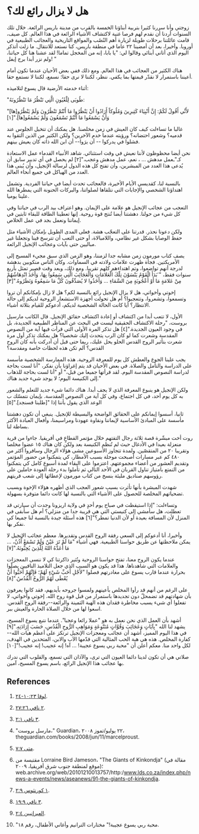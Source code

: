 # هل لا يزال رائع لك؟

زوجتي وأنا سررنا كثيرا بتربية أبناؤنا الخمسة بالقرب من مدينة باريس الرائعة.
خلال تلك السنوات أردنا أن نقدم لهم فرصا غنية لاكتشاف الأشياء الرائعة في هذا
العالم. كل صيف، قامت عائلتنا برحلات طويلة لزيارة أهم النُصُب والمواقع
التاريخية والعجائب الطبيعية في أوروبا. وأخيرا، بعد أن أمضينا ٢٢ عاما في منطقة
باريس، كنا نستعد للانتقال. ما زلت أتذكر اليوم الذي أتاني أبنائي وقالوا لي: "يا
بابا، إنه من المخجل تماما! لقد عشنا هنا كل حياتنا، ولم نزر أبدا برج إيفل! "

هناك الكثير من العجائب في هذا العالم. ومع ذلك ففي بعض الأحيان عندما تكون أمام
أعيننا باستمرار لا نقدّر قيمتها بما يكفي. ننظر، لكننا لا نرى حقا؛ نسمع، لكننا
لا نستمع حقا.

أثناء خدمته الأرضية قال يسوع لتلاميذه:

"طُوبَى لِلْعُيُونِ الَّتِي تَنْظُرُ مَا تَنْظُرُونَهُ:

"لأَنِّي أَقُولُ لَكُمْ: إِنَّ أَنْبِيَاءَ كَثِيرِينَ وَمُلُوكاً أَرَادُوا
أَنْ يَنْظُرُوا مَا أَنْتُمْ تَنْظُرُونَ وَلَمْ يَنْظُرُو[ها] وَأَنْ
يَسْمَعُوا مَا أَنْتُمْ تَسْمَعُونَ وَلَمْ يَسْمَعُو[ها]."[١]

غالبا ما تساءلت كيف كان العيش في زمن مخلصنا. هل يمكنك أن تتخيل الجلوس عند
قدميه؟ وشعور احتضانه؟ ورؤيته عندما خدم الآخرين؟ ولكن الكثير من الذين التقوا به
فشلوا في يدركوا -- أن يرَوا-- أن ابن الله ذاته كان يعيش بينهم.

نحن أيضا محظوظون لأننا نعيش في وقت استثنائي. شاهد الأنبياء القدماء عمل
الاستعادة كـ"ـعمل مدهش ... ، نعم، عمل مدهش وعجب."[٢] لم يحصل في أي تدبير سابق أن
يُدعى هذا العدد من المبشرين، وأن تفتح كل هذه الدول لرسالة الإنجيل، وأن يُبنى
هذا العدد من الهياكل في جميع أنحاء العالم.

بالنسبة لنا، كقديسي الأيام الأخيرة، فالعجائب تحدث أيضا في حياتنا الفردية.
وتشمل اهتداؤنا الشخصي والإجابات التي نتلقاها لصلواتنا، والبركات الحنونة التي
يمطرها الله علينا يوميا.

التعجب من عجائب الإنجيل هو علامة على الإيمان. وهو اعتراف بيد الرب في حياتنا
وفي كل شيء من حولنا. دهشتنا أيضا تُنتج قوة روحية. إنها تعطينا الطاقة للبقاء
ثابتين في إيماننا ونعمل بجد في عمل الخلاص.

ولكن دعونا نحذر. قدرتنا على التعجّب هشة. فعلى المدى الطويل بإمكان الأشياء مثل
حفظ الوصايا بشكل غير نظامي، واللامبالاة، أو حتى التعب أن تترسخ فينا وتجعلنا
غير مباليين حتى بآيات وعجائب الإنجيل الرائعة.

يصف كتاب مورمون زمن مشابه جدا لزمننا، وهو الزمن الذي سبق مجيء المسيح إلى
الأمريكتين. فجأة ظهرت علامات ولادته في السماوات. وكان الناس منكوبين بدهشة
لدرجة أنهم تواضعوا، وتم اهتداءهم كلهم تقريبا. ومع ذلك، وبعد وقت قصير تمثل
بأربع سنوات فقط، " َبَدَأَ الْقَوْمُ يَنْسَوْنَ تِلْكَ الْعَلامَاتِ
وَالْعَجَائِبَ الَّتِي سَمِعُوا بِهَا، وَأَخَذَ انْدِهَاشُهُمْ مِنْ عَلامَةٍ
مَا أَوْ أُعْجُوبَةٍ مِنَ السَّمَاءِ ... وَأَخَذُوا لا يُصَدِّقُونَ كُلَّ مَا
سَمِعُوهُ وَنَظَرُوهُ."[٣]

إخوتي وأخواتي، هل لا يزال الإنجيل رائع بالنسبة لكم؟ هل لا زال بإمكانكم أن تروا
وتسمعوا، وتشعروا، وتتعجبوا؟ أم هل تحولت أجهزة الاستشعار الروحية لديكم إلى حالة
الانتظار؟ أيا كانت الحالة الشخصية لديكم، أدعوكم للقيام بثلاثة أشياء.

الأول، لا تتعب أبدا من اكتشاف أو إعادة اكتشاف حقائق الإنجيل. قال الكاتب مارسيل
بروست، "رحلة الاكتشاف الحقيقية ليست في البحث عن المناظر الطبيعية الجديدة، بل
في وجود العيون الجديدة."[٤] هل تذكر المرة الأولى التي قرأت فيها آية من النصوص
المقدسة وشعرت كما لو كان الرب يتحدث إليك شخصيا؟ هل يمكنك تذكر أول مرة شعرت
بتأثير الروح القدس الحلو يحل عليك، ربما حتى قبل أن أدركت بأنه كان الروح القدس؟
ألم تكن هذه لحظات خاصة ومقدسة؟

يجب علينا الجوع والعطش كل يوم للمعرفة الروحية. هذه الممارسة الشخصية مأسسة على
الدراسة والتأمل والصلاة. في بعض الأحيان قد يتم إغراؤنا بأن نفكر، "أنا لست
بحاجة لدراسة النصوص المقدسة اليوم. لقد قرأتها جميعا من قبل،" أو "أنا لست بحاجة
للذهاب إلى الكنيسة اليوم؛ لا يوجد شيء جديد هناك."

ولكن الإنجيل هو ينبوع المعرفة الذي لا يجف أبدا. هناك دائما شيء جديد للتعلم
والشعور به كل يوم أحد، في كل اجتماع، وفي كل آية من النصوص المقدسة. بإيمان
نتمسّك ب الوعد الذي يقول بأننا إذا "[طلبنا فسنجد]."[٥]

ثانيا، أسسوا إيمانكم على الحقائق الواضحة والبسيطة للإنجيل. ينبغي أن تكون
دهشتنا مأسسة على المبادئ الأساسية لإيماننا ونقاوة عهودنا ومراسيمنا، وأفعال
العبادة الأكثر بساطة لنا.

روت أخت مبشّرة قصة ثلاثة رجال التقتهم خلال مؤتمر القطاعٍ في أفريقيا. جاءوا من
قرية منعزلة بعيدا في الأدغال حيث لم تُنظم الكنيسة بعد ولكن كان هناك ١٥ عضوا
مخلصا وتقريبا ٢٠ من المتقصّين. ولمدة تتجاوز الأسبوعين مشى هؤلاء الرجال وسافروا
أكثر من ٤٨٠ كم عبر مسارات أصبحت موحلة بسبب الأمطار، كي يتمكنوا من حضور المؤتمر
وتقديم العشور من أعضاء مجموعتهم. اعتزموا على البقاء لمدة أسبوع كامل كي يتمكنوا
من التمتع بامتياز تناول القربان في الأحد التالي ثم تأملوا بدء رحلة العودة
حاملين على رؤوسهم صناديق مليئة بنسخ من كتاب مورمون لإعطائها إلى شعب قريتهم.

شهدت المبشرة بأنها تأثرت بسبب شعور العجب الذي أظهره هؤلاء الإخوة وبسبب
تضحياتهم المخلصة للحصول على الأشياء التي بالنسبة لها كانت دائما متوفرة بسهولة.

وتساءلت: "إذا استيقظت في صباح يوم أحدٍ في ولاية اريزونا وجدت أن سيارتي قد
تعطلت، هل سأمشي إلى كنيستي التي هي قريبة جدا من منزلي؟ أم هل سأبقى في المنزل
لأن المسافة بعيدة أو لأن الدنيا تمطر؟"[٦] هذه أسئلة جيدة بالنسبة لنا جميعا كي
نفكر بها.

وأخيرا، أنا أدعوكم إلى السعي رفقة الروح القدس وتقديرها. معظم عجائب الإنجيل لا
يمكن ملاحظتها عن طريق حواسنا الطبيعية. فهي أشياء "مَا لَمْ تَرَ عَيْنٌ وَلَمْ
تَسْمَعْ أُذُنٌ، ... مَا أَعَدَّهُ اللهُ لِلَّذِينَ يُحِبُّونَهُ."[٧]

عندما يكون الروح معنا، تفتح حواسنا الروحية وتُثير ذاكرتنا كي لا ننسى المعجزات
والعلامات التي شاهدناها. هذا قد يكون هو السبب الذي جعل التلاميذ النافيين
يصلّوا بحرارة عندما قارب يسوع على مغادرتهم فصلوا "لأَجْلِ أَحَبِّ شَيْءٍ
لَهُمْ؛ فَإِنَّهُمْ أَحَبُّوا أَنْ يُعْطَى لَهُمُ الرُّوحُ الْقُدُسُ."[٨]

على الرغم من أنهم قد رأوا المخلص بأعينهم ولمسوا جروحه بأيديهم، فقد كانوا
يعرفون بأن شهادتهم قد تضمحلّ دون تجديدها باستمرار من قبل قوة روح الله. إخوتي
وأخواتي، لا تفعلوا أي شيء يسبب مخاطرة فقدان هذه الهبة الثمينة والرائعة--رفقة
الروح القدس. اسعوا لها من خلال الصلاة الحارة والعيش ببر.

أشهد بأن العمل الذي نحن نعمل به هو "عملا رائعا وعجبا". عندما نتبع يسوع المسيح،
يشهد لنا الله "بِآيَاتٍ وَعَجَائِبَ وَقُوَّاتٍ مُتَنَّوِعَةٍ وَمَوَاهِبِ
الرُّوحِ الْقُدُسِ، حَسَبَ إِرَادَتِهِ."[٩] في هذا اليوم المميز، أشهد أن عجائب
ومعجزات الإنجيل ترتكز على أعظم هبات الله--كفارة المخلص. هذه هي هبة الحب
المثالية التي قدّمها الآب والابن، المتحدين في الهدف، لكل واحد منا. معكم أعلن
أن "محبة ربي يسوع عجيبة! ... آه! إنه عجيب! إنه عجيب!"[١٠]

صلاتي هي أن تكون لدينا دائما العيون التي ترى، والآذان التي تسمع، والقلوب التي
ندرك بها عجائب هذا الإنجيل الرائع، باسم يسوع المسيح، آمين.

## References

  1.  [لوقا ١٠:٢٣-٢٤](https://www.lds.org/scriptures/nt/luke/10.23-24?lang=ara#22).

  2.  [٢ نافي ٢٧:٢٦](https://www.lds.org/scriptures/bofm/2-ne/27.26?lang=ara#25).

  3.  [٣ نافي ٢:١](https://www.lds.org/scriptures/bofm/3-ne/2.1?lang=ara#0).

  4.  "مارسل بروست،" Guardian، ٢٢ يوليو/تموز ٢٠٠٨، theguardian.com/books/2008/jun/11/marcelproust.

  5.  [متى ٧:٧](https://www.lds.org/scriptures/nt/matt/7.7?lang=ara#6).

  6.  مقتبسة من Lorraine Bird Jameson، "The Giants of Kinkondja" (مقالة في موقع لمنطقة جنوب شرق أفريقيا، ٢٠٠٩)؛ web.archive.org/web/20101210013757/http:/www.lds.co.za/index.php/news-a-events/news/aseanews/91-the-giants-of-kinkondja.

  7.  [١ كورنثوس ٢:٩](https://www.lds.org/scriptures/nt/1-cor/2.9?lang=ara#8).

  8.  [٣ نافي ١٩:٩](https://www.lds.org/scriptures/bofm/3-ne/19.9?lang=ara#8).

  9.  [العبرانيين ٢:٤](https://www.lds.org/scriptures/nt/heb/2.4?lang=ara#3).

  10.  "محبة ربي يسوع عجيبة!" مختارات الترانيم وأغاني الأطفال، رقم ١٨.

